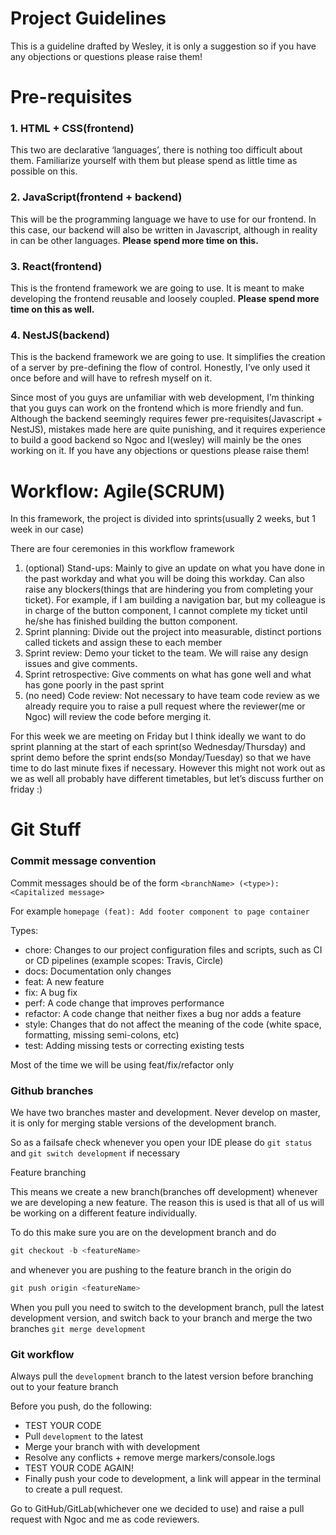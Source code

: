 # Project Guidelines

This is a guideline drafted by Wesley, it is only a suggestion so if you have any objections or questions please raise them!

# Pre-requisites

### 1. HTML + CSS(frontend)

This two are declarative ‘languages’, there is nothing too difficult about them. Familiarize yourself with them but please spend as little time as possible on this.

### 2. JavaScript(frontend + backend)

This will be the programming language we have to use for our frontend. In this case, our backend will also be written in Javascript, although in reality in can be other languages. **Please spend more time on this.**

### 3. React(frontend)

This is the frontend framework we are going to use. It is meant to make developing the frontend reusable and loosely coupled. **Please spend more time on this as well.**

### 4. NestJS(backend)

This is the backend framework we are going to use. It simplifies the creation of a server by pre-defining the flow of control. Honestly, I’ve only used it once before and will have to refresh myself on it.

Since most of you guys are unfamiliar with web development, I’m thinking that you guys can work on the frontend which is more friendly and fun. Although the backend seemingly requires fewer pre-requisites(Javascript + NestJS), mistakes made here are quite punishing, and it requires experience to build a good backend so Ngoc and I(wesley) will mainly be the ones working on it. If you have any objections or questions please raise them!

# Workflow: Agile(SCRUM)

In this framework, the project is divided into sprints(usually 2 weeks, but 1 week in our case)

There are four ceremonies in this workflow framework

1. (optional) Stand-ups: Mainly to give an update on what you have done in the past workday and what you will be doing this workday. Can also raise any blockers(things that are hindering you from completing your ticket). For example, if I am building a navigation bar, but my colleague is in charge of the button component, I cannot complete my ticket until he/she has finished building the button component.
2. Sprint planning: Divide out the project into measurable, distinct portions called tickets and assign these to each member
3. Sprint review: Demo your ticket to the team. We will raise any design issues and give comments.
4. Sprint retrospective: Give comments on what has gone well and what has gone poorly in the past sprint
5. (no need) Code review: Not necessary to have team code review as we already require you to raise a pull request where the reviewer(me or Ngoc) will review the code before merging it.

For this week we are meeting on Friday but I think ideally we want to do sprint planning at the start of each sprint(so Wednesday/Thursday) and sprint demo before the sprint ends(so Monday/Tuesday) so that we have time to do last minute fixes if necessary. However this might not work out as we as well all probably have different timetables, but let’s discuss further on friday :)

# Git Stuff

### Commit message convention

Commit messages should be of the form `<branchName> (<type>): <Capitalized message>`

For example `homepage (feat): Add footer component to page container`

Types:

- chore: Changes to our project configuration files and scripts, such as CI or CD pipelines (example scopes: Travis, Circle)
- docs: Documentation only changes
- feat: A new feature
- fix: A bug fix
- perf: A code change that improves performance
- refactor: A code change that neither fixes a bug nor adds a feature
- style: Changes that do not affect the meaning of the code (white space, formatting, missing semi-colons, etc)
- test: Adding missing tests or correcting existing tests

Most of the time we will be using feat/fix/refactor only

### Github branches

We have two branches master and development. Never develop on master, it is only for merging stable versions of the development branch.

So as a failsafe check whenever you open your IDE please do `git status` and `git switch development` if necessary

Feature branching

This means we create a new branch(branches off development) whenever we are developing a new feature. The reason this is used is that all of us will be working on a different feature individually.

To do this make sure you are on the development branch and do

```jsx
git checkout -b <featureName>
```

and whenever you are pushing to the feature branch in the origin do

```jsx
git push origin <featureName>
```

When you pull you need to switch to the development branch, pull the latest development version, and switch back to your branch and merge the two branches `git merge development`

### Git workflow

Always pull the `development` branch to the latest version before branching out to your feature branch

Before you push, do the following:

- TEST YOUR CODE
- Pull `development` to the latest
- Merge your branch with with development
- Resolve any conflicts + remove merge markers/console.logs
- TEST YOUR CODE AGAIN!
- Finally push your code to development, a link will appear in the terminal to create a pull request.

Go to GitHub/GitLab(whichever one we decided to use) and raise a pull request with Ngoc and me as code reviewers.
